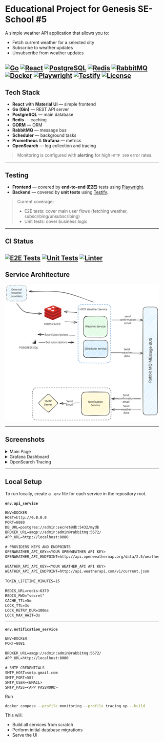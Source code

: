 # Educational Project for Genesis SE-School #5

A simple weather API application that allows you to:
- Fetch current weather for a selected city
- Subscribe to weather updates
- Unsubscribe from weather updates

[![Go](https://img.shields.io/badge/Go-1.24-blue?logo=go&logoColor=white)](https://go.dev/)
[![React](https://img.shields.io/badge/React-19-61dafb?logo=react&logoColor=white)](https://react.dev/)
[![PostgreSQL](https://img.shields.io/badge/PostgreSQL-16-blue?logo=postgresql&logoColor=white)](https://www.postgresql.org/)
[![Redis](https://img.shields.io/badge/Redis-7-red?logo=redis&logoColor=white)](https://redis.io/)
[![RabbitMQ](https://img.shields.io/badge/RabbitMQ-3.13-ff6600?logo=rabbitmq&logoColor=white)](https://www.rabbitmq.com/)
[![Docker](https://img.shields.io/badge/Docker-Compose-blue?logo=docker&logoColor=white)](https://www.docker.com/)
[![Playwright](https://img.shields.io/badge/Playwright-E2E-45ba4b?logo=playwright&logoColor=white)](https://playwright.dev/)
[![Testify](https://img.shields.io/badge/Testify-Unit_Tests-yellow?logo=go&logoColor=white)](https://github.com/stretchr/testify)
[![License](https://img.shields.io/badge/license-MIT-green.svg)](LICENSE)
---

## Tech Stack

- **React** with **Material UI** — simple frontend
- **Go (Gin)** — REST API server
- **PostgreSQL** — main database
- **Redis** — caching
- **GORM** — ORM
- **RabbitMQ** — message bus
- **Scheduler** — background tasks
- **Prometheus** & **Grafana** — metrics
- **OpenSearch** — log collection and tracing
> Monitoring is configured with **alerting** for high `HTTP 500` error rates.

---

## Testing

- **Frontend** — covered by **end-to-end (E2E)** tests using [Playwright](https://playwright.dev/).
- **Backend** — covered by **unit tests** using [Testify](https://github.com/stretchr/testify).

> Current coverage:
> - E2E tests: cover main user flows (fetching weather, subscribing/unsubscribing)
> - Unit tests: cover business logic

---

## CI Status

[![E2E Tests](https://github.com/GenesisEducationKyiv/software-engineering-school-5-0-dpirohov/actions/workflows/run_e2e_tests.yaml/badge.svg)](https://github.com/GenesisEducationKyiv/software-engineering-school-5-0-dpirohov/actions/workflows/run_e2e_tests.yaml)
[![Unit Tests](https://github.com/GenesisEducationKyiv/software-engineering-school-5-0-dpirohov/actions/workflows/run_tests.yaml/badge.svg)](https://github.com/GenesisEducationKyiv/software-engineering-school-5-0-dpirohov/actions/workflows/run_tests.yaml)
[![Linter](https://github.com/GenesisEducationKyiv/software-engineering-school-5-0-dpirohov/actions/workflows/linter.yaml/badge.svg)](https://github.com/GenesisEducationKyiv/software-engineering-school-5-0-dpirohov/actions/workflows/linter.yaml)
--- 
## Service Architecture

![Architecture](docs/architecture/microservice-architecture.svg)

---

## Screenshots

<details>
  <summary>Main Page</summary>

  ![Main Page](docs/screenshots/MainPage.jpg)

</details>

<details>
  <summary>Grafana Dashboard</summary>

  ![Grafana](docs/screenshots/grafana.jpg)

</details>

<details>
  <summary>OpenSearch Tracing</summary>

  ![OpenSearch](docs/screenshots/Opensearch.jpg)

</details>

---

## Local Setup

To run locally, create a `.env` file for each service in the repository root.

**`env.api_service`**

```env
ENV=DOCKER
HOST=http://0.0.0.0
PORT=8080
DB_URL=postgres://admin:secret@db:5432/mydb
BROKER_URL=amqp://admin:admin@rabbitmq:5672/
APP_URL=http://localhost:8080

# PROVIDERS KEYS AND ENDPOINTS
OPENWEATHER_API_KEY=<YOUR OPENWEATHER API KEY>
OPENWEATHER_API_ENDPOINT=http://api.openweathermap.org/data/2.5/weather

WEATHER_API_API_KEY=<YOUR WEATHER_API API KEY>
WEATHER_API_API_ENDPOINT=http://api.weatherapi.com/v1/current.json

TOKEN_LIFETIME_MINUTES=15

REDIS_URL=redis:6379
REDIS_PWD="secret"
CACHE_TTL=5m
LOCK_TTL=3s
LOCK_RETRY_DUR=100ms
LOCK_MAX_WAIT=3s
```
---
**`env.notification_service`**
```env
ENV=DOCKER
PORT=8081

BROKER_URL=amqp://admin:admin@rabbitmq:5672/
APP_URL=http://localhost:8080

# SMTP CREDENTIALS
SMTP_HOST=smtp.gmail.com
SMTP_PORT=587
SMTP_USER=<EMAIL>
SMTP_PASS=<APP PASSWORD>
```


Run
```bash
docker compose --profile monitoring --profile tracing up --build
```

This will:
- Build all services from scratch
- Perform initial database migrations
- Serve the UI